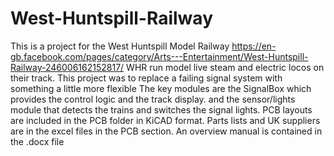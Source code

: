 # West-Huntspill-Railway
This is a project for the West Huntspill Model Railway https://en-gb.facebook.com/pages/category/Arts---Entertainment/West-Huntspill-Railway-246006162152817/
WHR run model live steam and electric locos on their track.
This project was to replace a failing signal system with something a little more flexible
The key modules are the SignalBox which provides the control logic and the track display.
and the sensor/lights module that detects the trains and switches the signal lights.
PCB layouts are included in the PCB folder in KiCAD format. Parts lists and UK suppliers are in the excel files in the PCB section.
An overview manual is contained in the .docx file
